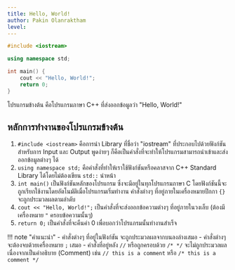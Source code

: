 ```yaml
---
title: Hello, World!
author: Pakin Olanraktham
level:
---
```


```cpp
#include <iostream>

using namespace std;

int main() {
    cout << "Hello, World!";
    return 0;
}
```

โปรแกรมข้างต้น คือโปรแกรมภาษา C++ ที่ส่งออกข้อมูลว่า "Hello, World!"

## หลักการทำงานของโปรแกรมข้างต้น

1. `#include <iostream>` คือการนำ Library ที่ชื่อว่า "iostream" ที่ประกอบไปด้วยฟังก์ชันสำหรับการ Input และ Output พูดง่ายๆ ก็คือเป็นคำสั่งที่จะทำให้โปรแกรมสามารถนำเข้าและส่งออกข้อมูลต่างๆ ได้
2. `using namespace std;` คือคำสั่งที่ทำให้เราใช้ฟังก์ชันหรือคลาสจาก C++ Standard Library ได้โดยไม่ต้องเขียน `std::` นำหน้า
3. `int main()` เป็นฟังก์ชันหลักของโปรแกรม ซึ่งจะมีอยู่ในทุกโปรแกรมภาษา C โดยฟังก์ชันนี้จะถูกเรียกใช้งานโดยอัตโนมัติเมื่อโปรแกรมเริ่มทำงาน คำสั่งต่างๆ ที่อยู่ภายในเครื่องหมายปีกกา `{}` จะถูกประมวลผลตามลำดับ
4. `cout << "Hello, World!";` เป็นคำสั่งที่จะส่งออกข้อความต่างๆ ที่อยู่ภายในวงเล็บ (ต้องมีเครื่องหมาย `"` ครอบข้อความนั้นๆ)
5. `return 0;` เป็นคำสั่งที่จะคืนค่า 0 เพื่อบอกว่าโปรแกรมนั้นทำงานสำเร็จ

!!! note "คำแนะนำ"
    - คำสั่งต่างๆ ที่อยู่ในฟังก์ชัน จะถูกประมวลผลจากบนลงล่างเสมอ
    - คำสั่งต่างๆ จะต้องจบด้วยเครื่องหมาย `;` เสมอ
    - คำสั่งที่อยู่หลัง `//` หรือถูกครอบด้วย `/* */` จะไม่ถูกประมวลผล เนื่องจากเป็นคำอธิบาย (Comment) เช่น `// this is a comment` หรือ `/* this is a comment */`
